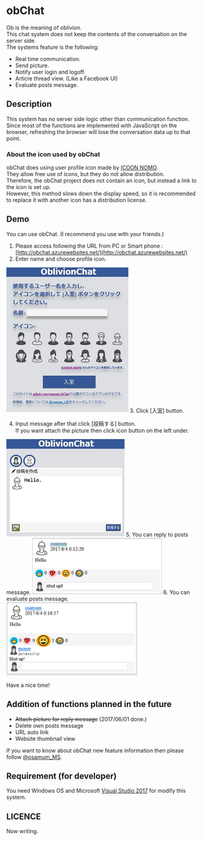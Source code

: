 ﻿obChat
======
Ob is the meaning of oblivion.  
This chat system does not keep the contents of the conversation on the server side.  
The systems feature is the following: 
- Real time communication.
- Send picture.
- Notify user login and logoff.
- Articre thread view. (Like a Facebook UI)  
- Evaluate posts message.  
  
## Description  
This system has no server side logic other than communication function.  
Since most of the functions are implemented with JavaScript on the browser, refreshing the browser will lose the conversation data up to that point.   

### About the icon used by obChat
obChat does using user profile icon made by [ICOON NOMO](http://icooon-mono.com/about-icoon-mono/).  
They allow free use of icons, but they do not allow distribution.  
Therefore, the obChat project does not contain an icon, but instead a link to the icon is set up.  
However, this method slows down the display speed, so it is recommended to replace it with another icon has a distribution license.  

## Demo  
You can use obChat. (I recommend you use with your friends.)  
1. Please access following the URL from PC or Smart phone :  
[http://obchat.azurewebsites.net/](http://obchat.azurewebsites.net/)  
2. Enter name and choose profile icon.  
<img src="readme_img/login_ui.png">
3. Click [入室] button.  

4. Input message after that click [投稿する] button.  
If you want attach the picture then click icon button on the left under.
<img src="readme_img/post_msg.png">
5. You can reply to posts message.  
<img src="readme_img/reply.png">  
6. You can evaluate posts message.  
<img src="readme_img/eval.png"> 
  
Have a nice time!
  
## Addition of functions planned in the future
- ~~Attach picture for reply message~~ (2017/06/01 done.)
- Delete own posts message 
- URL auto link
- Website thumbnail view  

If you want to know about obChat new feature information then please follow [@osamum_MS](https://twitter.com/osamum_MS). 
 
## Requirement (for developer)  
You need Windows OS and Microsoft [Visual Studio 2017](https://www.visualstudio.com/ja/downloads/) for modify this system.  



## LICENCE
Now writing.
